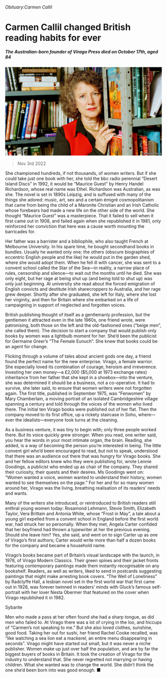 ###### Obituary:Carmen Callil

# Carmen Callil changed British reading habits for ever 

##### The Australian-born founder of Virago Press died on October 17th, aged 84 

![image](images/20221105_OBP001.jpg) 

> Nov 3rd 2022 

She championed hundreds, if not thousands, of women writers. But if she could take just one book with her, she told the bbc radio perennial “Desert Island Discs” in 1992, it would be “Maurice Guest” by Henry Handel Richardson, whose real name was Ethel. Richardson was Australian, as was she. The novel is set in 1890s Leipzig, and is suffused with many of the things she adored: music, art, sex and a certain émigré cosmopolitanism that came from being the child of a Maronite Christian and an Irish Catholic whose forebears had made a new life on the other side of the world. She thought “Maurice Guest” was a masterpiece. That it failed to sell when it first came out in 1908, and failed again when she republished it in 1981, only reinforced her conviction that here was a cause worth mounting the barricades for.

Her father was a barrister and a bibliophile, who also taught French at Melbourne University. In his spare time, he bought secondhand books in bundles. Usually he wanted only one; the others (obscure biographies of eccentric English people and the like) he would put in the garden shed, where she would adopt them. When he fell ill with cancer, she was sent to a convent school called the Star of the Sea—in reality, a narrow place of rules, censorship and silence—to wait out the months until he died. She was only eight, but her rage at being shut up (and being told to shut up) was only just beginning. At university she read about the forced emigration of English convicts and destitute Irish sharecroppers to Australia, and her rage grew deeper. Shortly after she graduated, she left for Italy, where she lost her virginity, and then for Britain where she embarked on a life of campaigning in support of neglected and forgotten voices.

British publishing thought of itself as a gentlemanly profession, but the gentlemen it attracted even in the late 1960s, one friend wrote, were patronising, both those on the left and the old-fashioned ones (“beige men”, she called them). The decision to start a company that would publish only books by women was a lightbulb moment for her. She’d been the publicist for Germaine Greer’s “The Female Eunuch”. She knew that books could be an agent for change. 

Flicking through a volume of tales about ancient gods one day, a friend found the perfect name for the new enterprise. Virago, a female warrior. She especially loved its combination of courage, heroism and irreverence. Investing her own money—a £2,000 ($5,000 at 1973 exchange rates) inheritance from her father that she kept in a shoebox—into the venture, she was determined it should be a business, not a co-operative. It had to survive, she later said, to ensure that women writers were not forgotten again. The first title, published in September 1975, was “Fenwomen” by Mary Chamberlain, a moving portrait of an isolated Cambridgeshire village spanning a century and told through the voices of the women who lived there. The initial ten Virago books were published out of her flat. Then the company moved to its first office, up a rickety staircase in Soho, where—ever the idealists—everyone took turns at the cleaning. 

As a business venture, it was tiny to begin with; only three people worked there. But its voice quickly grew stronger. When you read, one writer said, you hear the words in your most intimate organ, the brain. Reading, she added, is a way of becoming the person you’re interested in being. The little convent girl who’d been encouraged to read, but not to speak, understood that there was an audience out there that was hungry for Virago books. She and her fellow editors knew who they were publishing for, wrote Lennie Goodings, a publicist who ended up as chair of the company. They shared their curiosity, their quests and their desires. Ms Goodings went on: “Women wanted a voice, women wanted to understand their history, women wanted to see themselves on the page.” For her and for so many women around her, Virago was the living, breathing realisation of its readers’ needs and wants.

Many of the writers she introduced, or reintroduced to British readers still enthral young women today: Rosamond Lehmann, Stevie Smith, Elizabeth Taylor, Vera Brittain and Antonia White, whose “Frost in May”, a tale about a young girl expelled from a convent school in England before the first world war, had struck her so personally. When they met, Angela Carter confided that her boyfriend had thrown a typewriter at her the previous evening. Should she leave him? Yes, she said, and went on to sign Carter up as one of Virago’s first authors; Carter would write more than half a dozen books for the company and became a household name. 

Virago’s books became part of Britain’s visual landscape with the launch, in 1978, of Virago Modern Classics. Their green spines and their jacket fronts featuring contemporary paintings made them instantly recognisable on any bookshelf. Readers, as well as writers, liked to send in postcards suggesting paintings that might make arresting book covers. “The Well of Loneliness” by Radclyffe Hall, a lesbian novel set in the first world war that first came out in 1928, was forever twinned in readers’ minds with Gluck’s famous self-portrait with her lover Nesta Obermer that featured on the cover when Virago republished it in 1982.

Sybarite

Men who made a pass at her often found she had a sharp tongue, as did men who failed to. At Virago there was a lot of crying in the loo, and hiccups of “Carmen’s not speaking to me.” But she also loved clothes, sunshine, good food. Taking her out for sushi, her friend Rachel Cooke recalled, was “like watching a sea lion eat a mackerel, an entire menu disappearing in seconds”. Virago might have started out small, but it was never a niche publisher. Women make up just over half the population, and are by far the biggest buyers of books in Britain. It took the creation of Virago for the industry to understand that. She never regretted not marrying or having children. What she wanted was to change the world. She didn’t think the one she’d been born into was good enough. ■

